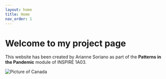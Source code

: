 ```yaml
---
layout: home
title: Home
nav_order: 1
---
```


# Welcome to my project page

This website has been created by Arianne Soriano as part of the **Patterns in the Pandemic** module of INSPIRE 1A03. 

![Picture of Canada](https://upload.wikimedia.org/wikipedia/commons/thumb/a/a2/Canada_labelled_map.svg/1200px-Canada_labelled_map.svg.png)

